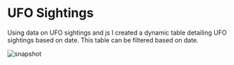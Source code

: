 # UFO Sightings  
Using data on UFO sightings and js I created a dynamic table detailing UFO sightings based on date. This table can be filtered based on date.

![snapshot](/README_images/snapshot.PNG)

